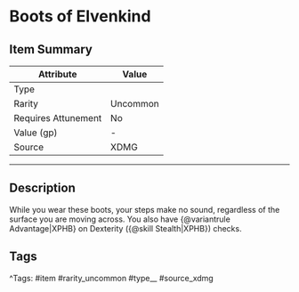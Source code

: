 # Boots of Elvenkind

## Item Summary

| Attribute            | Value                        |
|----------------------|------------------------------|
| Type                 |   |
| Rarity               | Uncommon             |
| Requires Attunement  | No                |
| Value (gp)           | -    |
| Source               | XDMG |

---

## Description

While you wear these boots, your steps make no sound, regardless of the surface you are moving across. You also have {@variantrule Advantage|XPHB} on Dexterity ({@skill Stealth|XPHB}) checks.

## Tags

^Tags: #item #rarity_uncommon #type__ #source_xdmg